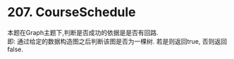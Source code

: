 # 207. CourseSchedule
本题在Graph主题下,判断是否成功的依据是是否有回路.  
即: 通过给定的数据构造图之后判断该图是否为一棵树. 若是则返回true, 否则返回false.
